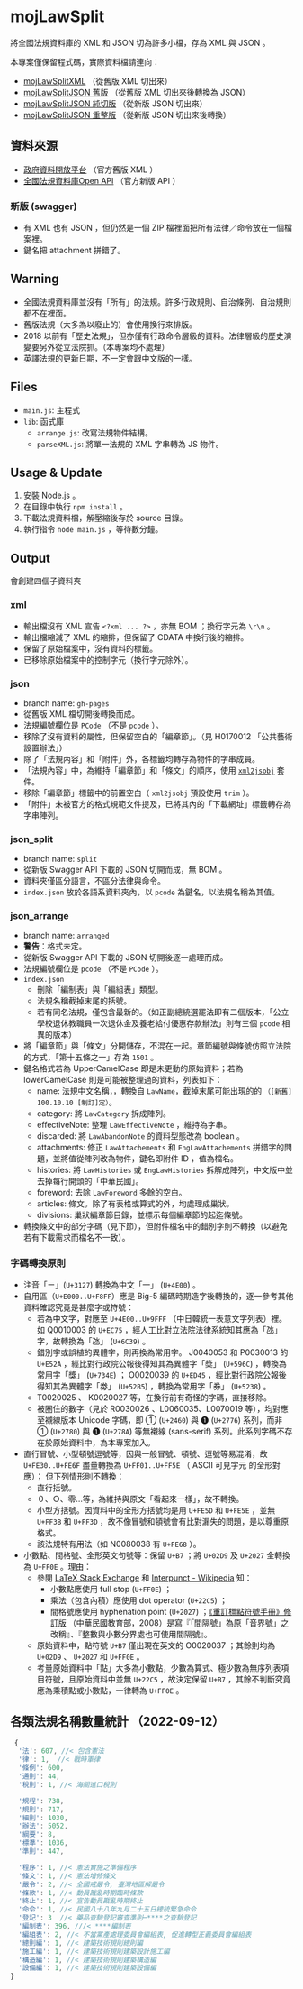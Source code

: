 # mojLawSplit
將全國法規資料庫的 XML 和 JSON 切為許多小檔，存為 XML 與 JSON 。

本專案僅保留程式碼，實際資料檔請連向：
* [mojLawSplitXML](https://github.com/kong0107/mojLawSplitXML) （從舊版 XML 切出來）
* [mojLawSplitJSON 舊版](https://github.com/kong0107/mojLawSplitJSON) （從舊版 XML 切出來後轉換為 JSON）
* [mojLawSplitJSON 純切版](https://github.com/kong0107/mojLawSplitJSON/tree/arranged) （從新版 JSON 切出來）
* [mojLawSplitJSON 重整版](https://github.com/kong0107/mojLawSplitJSON/tree/arranged) （從新版 JSON 切出來後轉換）


## 資料來源
* [政府資料開放平台](https://data.gov.tw/datasets/search?query=%E6%B3%95%E8%A6%8F) （官方舊版 XML ）
* [全國法規資料庫Open API](https://law.moj.gov.tw/api/swagger/ui/index) （官方新版 API ）

### 新版 (swagger)
* 有 XML 也有 JSON ，但仍然是一個 ZIP 檔裡面把所有法律／命令放在一個檔案裡。
* 鍵名把 attachment 拼錯了。


## Warning
* 全國法規資料庫並沒有「所有」的法規。許多行政規則、自治條例、自治規則都不在裡面。
* 舊版法規（大多為以廢止的）會使用換行來排版。
* 2018 以前有「歷史法規」，但亦僅有行政命令層級的資料。法律層級的歷史演變要另外從立法院抓。（本專案均不處理）
* 英譯法規的更新日期，不一定會跟中文版的一樣。


## Files
* `main.js`: 主程式
* `lib`: 函式庫
  * `arrange.js`: 改寫法規物件結構。
  * `parseXML.js`: 將單一法規的 XML 字串轉為 JS 物件。


## Usage & Update
1. 安裝 Node.js 。
2. 在目錄中執行 `npm install` 。
3. 下載法規資料檔，解壓縮後存於 source 目錄。
4. 執行指令 `node main.js` ，等待數分鐘。


## Output
會創建四個子資料夾

### xml
* 輸出檔沒有 XML 宣告 `<?xml ... ?>` ，亦無 BOM ；換行字元為 `\r\n` 。
* 輸出檔縮減了 XML 的縮排，但保留了 CDATA 中換行後的縮排。
* 保留了原始檔案中，沒有資料的標籤。
* 已移除原始檔案中的控制字元（換行字元除外）。

### json
* branch name: `gh-pages`
* 從舊版 XML 檔切開後轉換而成。
* 法規編號欄位是 `PCode` （不是 `pcode` ）。
* 移除了沒有資料的屬性，但保留空白的「編章節」。（見 H0170012 「公共藝術設置辦法」）
* 除了「法規內容」和「附件」外，各標籤均轉存為物件的字串成員。
* 「法規內容」中，為維持「編章節」和「條文」的順序，使用 [`xml2jsobj`](https://www.npmjs.com/package/xml2jsobj) 套件。
* 移除「編章節」標籤中的前置空白（ `xml2jsobj` 預設使用 `trim` ）。
* 「附件」未被官方的格式規範文件提及，已將其內的「下載網址」標籤轉存為字串陣列。

### json_split
* branch name: `split`
* 從新版 Swagger API 下載的 JSON 切開而成，無 BOM 。
* 資料夾僅區分語言，不區分法律與命令。
* `index.json` 放於各語系資料夾內，以 `pcode` 為鍵名，以法規名稱為其值。

### json_arrange
* branch name: `arranged`
* **警告**：格式未定。
* 從新版 Swagger API 下載的 JSON 切開後逐一處理而成。
* 法規編號欄位是 `pcode` （不是 `PCode` ）。
* `index.json`
  * 刪除「編制表」與「編組表」類型。
  * 法規名稱截掉末尾的括號。
  * 若有同名法規，僅包含最新的。（如正副總統選罷法即有二個版本，「公立學校退休教職員一次退休金及養老給付優惠存款辦法」則有三個 `pcode` 相異的版本）
* 將「編章節」與「條文」分開儲存，不混在一起。章節編號與條號仿照立法院的方式，「第十五條之一」存為 `1501` 。
* 鍵名格式若為 UpperCamelCase 即是未更動的原始資料；若為 lowerCamelCase 則是可能被整理過的資料，列表如下：
  * name: 法規中文名稱，，轉換自 `LawName`，截掉末尾可能出現的的 `（[新舊] 100.10.10 [制訂]定）`。
  * category: 將 `LawCategory` 拆成陣列。
  * effectiveNote: 整理 `LawEffectiveNote` ，維持為字串。
  * discarded: 將 `LawAbandonNote` 的資料型態改為 boolean 。
  * attachments: 修正 `LawAttachements` 和 `EngLawAttachements` 拼錯字的問題，並將值從陣列改為物件，鍵名即附件 ID ，值為檔名。
  * histories: 將 `LawHistories` 或 `EngLawHistories` 拆解成陣列，中文版中並去掉每行開頭的「中華民國」。
  * foreword: 去除 `LawForeword` 多餘的空白。
  * articles: 條文。除了有表格或算式的外，均處理成巢狀。
  * divisions: 巢狀編章節目錄，並標示每個編章節的起迄條號。
* 轉換條文中的部分字碼（見下節），但附件檔名中的錯別字則不轉換（以避免若有下載需求而檔名不一致）。

### 字碼轉換原則
* 注音「ㄧ」(`U+3127`) 轉換為中文「一」 (`U+4E00`) 。
* 自用區（`U+E000..U+F8FF`）應是 Big-5 編碼時期造字後轉換的，逐一參考其他資料確認究竟是甚麼字或符號：
  * 若為中文字，對應至 `U+4E00..U+9FFF` （中日韓統一表意文字列表）裡。
    如 Q0010003 的 `U+EC75` ，經人工比對立法院法律系統知其應為「氹」字，故轉換為「氹」 (`U+6C39`) 。
  * 錯別字或誤植的異體字，則再換為常用字。
    J0040053 和 P0030013 的 `U+E52A` ，經比對行政院公報後得知其為異體字「奬」 (`U+596C`) ，轉換為常用字「獎」 (`U+734E`) ；
    O0020039 的 `U+ED45` ，經比對行政院公報後得知其為異體字「劵」 (`U+52B5`) ，轉換為常用字「券」 (`U+5238`) 。
  * T0020025 、 K0020027 等，在換行前有奇怪的字碼，直接移除。
  * 被圈住的數字（見於 R0030026 、L0060035、L0070019 等），均對應至襯線版本 Unicode 字碼，即 ① (`U+2460`) 與 ❶ (`U+2776`) 系列，而非 ➀ (`U+2780`) 與 ➊ (`U+278A`) 等無襯線 (sans-serif) 系列。此系列字碼不存在於原始資料中，為本專案加入。
* 直行冒號、小型頓號逗號等，因與一般冒號、頓號、逗號等易混淆，故 `U+FE30..U+FE6F` 盡量轉換為 `U+FF01..U+FF5E` （ ASCII 可見字元 的全形對應）；
  但下列情形則不轉換：
  * 直行括號。
  * ０、○、零…等，為維持與原文「看起來一樣」，故不轉換。
  * 小型方括號。因資料中的全形方括號均是用 `U+FE5D` 和 `U+FE5E` ，並無 `U+FF3B` 和 `U+FF3D` ，故不像冒號和頓號會有比對漏失的問題，是以尊重原格式。
  * 該法規特有用法（如 N0080038 有 `U+FE68` ）。
* 小數點、間格號、全形英文句號等：保留 `U+B7` ；將 `U+02D9` 及 `U+2027` 全轉換為 `U+FF0E` 。理由：
  * 參閱 [LaTeX Stack Exchange](https://tex.stackexchange.com/questions/19180/) 和 [Interpunct - Wikipedia](https://en.wikipedia.org/wiki/Interpunct#Similar_symbols) 知：
    * 小數點應使用 full stop (`U+FF0E`) ；
    * 乘法（包含內積）應使用 dot operator (`U+22C5`) ；
    * 間格號應使用 hyphenation point (`U+2027`) ；[《重訂標點符號手冊》修訂版](https://language.moe.gov.tw/001/upload/files/site_content/m0001/hau/c2.htm) （中華民國教育部，2008）是寫『「間隔號」為原「音界號」之改稱』、『整數與小數分界處也可使用間隔號』。
  * 原始資料中，點符號 `U+B7` 僅出現在英文的 O0020037 ；其餘則均為 `U+02D9` 、 `U+2027` 和 `U+FF0E` 。
  * 考量原始資料中「點」大多為小數點，少數為算式、極少數為無序列表項目符號，且原始資料中並無 `U+22C5` ，故決定保留 `U+B7` ，其餘不判斷究竟應為乘積點或小數點，一律轉為 `U+FF0E` 。


## 各類法規名稱數量統計 （2022-09-12）
```js
 {
  '法': 607, //< 包含憲法
  '律': 1,  //< 戰時軍律
  '條例': 600,
  '通則': 44,
  '稅則': 1, //< 海關進口稅則

  '規程': 738,
  '規則': 717,
  '細則': 1030,
  '辦法': 5052,
  '綱要': 8,
  '標準': 1036,
  '準則': 447,

  '程序': 1, //< 憲法實施之準備程序
  '條文': 1, //< 憲法增修條文
  '嚴令': 2, //< 全國戒嚴令, 臺灣地區解嚴令
  '條款': 1, //< 動員戡亂時期臨時條款
  '終止': 1, //< 宣告動員戡亂時期終止
  '命令': 1, //< 民國八十八年九月二十五日總統緊急命令
  '登記': 3  //< 藥品查驗登記審查準則─****之查驗登記
  '編制表': 396, ///< ****編制表
  '編組表': 2, //< 不當黨產處理委員會編組表, 促進轉型正義委員會編組表
  '總則編': 1, //< 建築技術規則總則編
  '施工編': 1, //< 建築技術規則建築設計施工編
  '構造編': 1, //< 建築技術規則建築構造編
  '設備編': 1, //< 建築技術規則建築設備編
}
```
